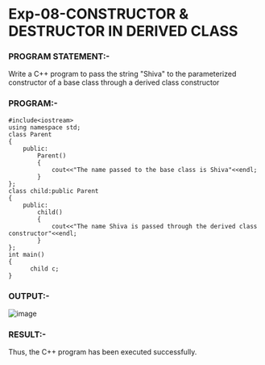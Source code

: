 # Exp-08-CONSTRUCTOR & DESTRUCTOR IN DERIVED CLASS 

### PROGRAM STATEMENT:-
Write a C++ program to pass the string "Shiva" to the parameterized constructor of a base class 
through a derived class constructor

### PROGRAM:-
```
#include<iostream> 
using namespace std; 
class Parent 
{ 
    public: 
        Parent() 
        { 
            cout<<"The name passed to the base class is Shiva"<<endl; 
        } 
}; 
class child:public Parent 
{ 
    public: 
        child() 
        { 
            cout<<"The name Shiva is passed through the derived class constructor"<<endl; 
        } 
}; 
int main() 
{ 
      child c; 
} 
```
### OUTPUT:-
![image](https://github.com/ManiKandan228/19CS401/assets/119160414/86a96494-aa7f-4019-ab7c-ed26feabdfe5)

### RESULT:-
Thus, the C++ program has been executed successfully. 
